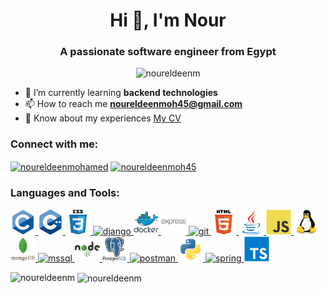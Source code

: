 <h1 align="center">Hi 👋, I'm Nour</h1>
<h3 align="center">A passionate software engineer from Egypt</h3>

<p align="center">
	<img
		src="https://komarev.com/ghpvc/?username=noureldeenm&label=Profile%20views&color=0e75b6&style=flat"
		alt="noureldeenm" />
</p>

- 🌱 I’m currently learning **backend technologies**
- 📫 How to reach me **noureldeenmoh45@gmail.com**
- 📄 Know about my experiences
[My CV]([https://drive.google.com/file/d/1d4nqQnbyjl_ytANpXgl2zC1nosRXoDA1/view?usp=sharing](https://drive.google.com/file/d/198ojiaDnax-OWiDSAgEFlThMPOqeFt5c/view?usp=drive_link))

<h3 align="left">Connect with me:</h3>
<p align="left">
	<a href="https://linkedin.com/in/noureldeenmohamed" target="blank"
		><img
			align="center"
			src="https://raw.githubusercontent.com/rahuldkjain/github-profile-readme-generator/master/src/images/icons/Social/linked-in-alt.svg"
			alt="noureldeenmohamed"
			height="30"
			width="40"
	/></a>
	<a href="https://www.hackerrank.com/noureldeenmoh45" target="blank"
		><img
			align="center"
			src="https://raw.githubusercontent.com/rahuldkjain/github-profile-readme-generator/master/src/images/icons/Social/hackerrank.svg"
			alt="noureldeenmoh45"
			height="30"
			width="40"
	/></a>
</p>

<h3 align="left">Languages and Tools:</h3>
<p align="left">
	<!-- <a href="https://aws.amazon.com" target="_blank" rel="noreferrer">
		<img
			src="https://raw.githubusercontent.com/devicons/devicon/master/icons/amazonwebservices/amazonwebservices-original-wordmark.svg"
			alt="aws"
			width="40"
			height="40" />
	</a> -->
	<!-- <a href="https://getbootstrap.com" target="_blank" rel="noreferrer">
		<img
			src="https://raw.githubusercontent.com/devicons/devicon/master/icons/bootstrap/bootstrap-plain-wordmark.svg"
			alt="bootstrap"
			width="40"
			height="40" />
	</a> -->
	<a href="https://www.cprogramming.com/" target="_blank" rel="noreferrer">
		<img
			src="https://raw.githubusercontent.com/devicons/devicon/master/icons/c/c-original.svg"
			alt="c"
			width="40"
			height="40" />
	</a>
	<a href="https://www.w3schools.com/cpp/" target="_blank" rel="noreferrer">
		<img
			src="https://raw.githubusercontent.com/devicons/devicon/master/icons/cplusplus/cplusplus-original.svg"
			alt="cplusplus"
			width="40"
			height="40" />
	</a>
	<a href="https://www.w3schools.com/css/" target="_blank" rel="noreferrer">
		<img
			src="https://raw.githubusercontent.com/devicons/devicon/master/icons/css3/css3-original-wordmark.svg"
			alt="css3"
			width="40"
			height="40" />
	</a>
	<a href="https://www.djangoproject.com/" target="_blank" rel="noreferrer">
		<img
			src="https://cdn.worldvectorlogo.com/logos/django.svg"
			alt="django"
			width="40"
			height="40" />
	</a>
	<a href="https://www.docker.com/" target="_blank" rel="noreferrer">
		<img
			src="https://raw.githubusercontent.com/devicons/devicon/master/icons/docker/docker-original-wordmark.svg"
			alt="docker"
			width="40"
			height="40" />
	</a>
	<a href="https://expressjs.com" target="_blank" rel="noreferrer">
		<img
			src="https://raw.githubusercontent.com/devicons/devicon/master/icons/express/express-original-wordmark.svg"
			alt="express"
			width="40"
			height="40" />
	</a>
	<a href="https://git-scm.com/" target="_blank" rel="noreferrer">
		<img
			src="https://www.vectorlogo.zone/logos/git-scm/git-scm-icon.svg"
			alt="git"
			width="40"
			height="40" />
	</a>
	<a href="https://www.w3.org/html/" target="_blank" rel="noreferrer">
		<img
			src="https://raw.githubusercontent.com/devicons/devicon/master/icons/html5/html5-original-wordmark.svg"
			alt="html5"
			width="40"
			height="40" />
	</a>
	<a href="https://www.java.com" target="_blank" rel="noreferrer">
		<img
			src="https://raw.githubusercontent.com/devicons/devicon/master/icons/java/java-original.svg"
			alt="java"
			width="40"
			height="40" />
	</a>
	<a
		href="https://developer.mozilla.org/en-US/docs/Web/JavaScript"
		target="_blank"
		rel="noreferrer">
		<img
			src="https://raw.githubusercontent.com/devicons/devicon/master/icons/javascript/javascript-original.svg"
			alt="javascript"
			width="40"
			height="40" />
	</a>
	<!-- <a href="https://jestjs.io" target="_blank" rel="noreferrer">
		<img
			src="https://www.vectorlogo.zone/logos/jestjsio/jestjsio-icon.svg"
			alt="jest"
			width="40"
			height="40" />
	</a> -->
	<a href="https://www.linux.org/" target="_blank" rel="noreferrer">
		<img
			src="https://raw.githubusercontent.com/devicons/devicon/master/icons/linux/linux-original.svg"
			alt="linux"
			width="40"
			height="40" />
	</a>
	<!-- <a href="https://mochajs.org" target="_blank" rel="noreferrer">
		<img
			src="https://www.vectorlogo.zone/logos/mochajs/mochajs-icon.svg"
			alt="mocha"
			width="40"
			height="40" />
	</a> -->
	<a href="https://www.mongodb.com/" target="_blank" rel="noreferrer">
		<img
			src="https://raw.githubusercontent.com/devicons/devicon/master/icons/mongodb/mongodb-original-wordmark.svg"
			alt="mongodb"
			width="40"
			height="40" />
	</a>
	<a
		href="https://www.microsoft.com/en-us/sql-server"
		target="_blank"
		rel="noreferrer">
		<img
			src="https://www.svgrepo.com/show/303229/microsoft-sql-server-logo.svg"
			alt="mssql"
			width="40"
			height="40" />
	</a>
	<a href="https://nodejs.org" target="_blank" rel="noreferrer">
		<img
			src="https://raw.githubusercontent.com/devicons/devicon/master/icons/nodejs/nodejs-original-wordmark.svg"
			alt="nodejs"
			width="40"
			height="40" />
	</a>
	<a href="https://www.postgresql.org" target="_blank" rel="noreferrer">
		<img
			src="https://raw.githubusercontent.com/devicons/devicon/master/icons/postgresql/postgresql-original-wordmark.svg"
			alt="postgresql"
			width="40"
			height="40" />
	</a>
	<a href="https://postman.com" target="_blank" rel="noreferrer">
		<img
			src="https://www.vectorlogo.zone/logos/getpostman/getpostman-icon.svg"
			alt="postman"
			width="40"
			height="40" />
	</a>
	<a href="https://www.python.org" target="_blank" rel="noreferrer">
		<img
			src="https://raw.githubusercontent.com/devicons/devicon/master/icons/python/python-original.svg"
			alt="python"
			width="40"
			height="40" />
	</a>
	<!-- <a href="https://reactjs.org/" target="_blank" rel="noreferrer">
		<img
			src="https://raw.githubusercontent.com/devicons/devicon/master/icons/react/react-original-wordmark.svg"
			alt="react"
			width="40"
			height="40" />
	</a>
	<a href="https://redux.js.org" target="_blank" rel="noreferrer">
		<img
			src="https://raw.githubusercontent.com/devicons/devicon/master/icons/redux/redux-original.svg"
			alt="redux"
			width="40"
			height="40" />
	</a> -->
	<a href="https://spring.io/" target="_blank" rel="noreferrer">
		<img
			src="https://www.vectorlogo.zone/logos/springio/springio-icon.svg"
			alt="spring"
			width="40"
			height="40" />
	</a>
	<a href="https://www.typescriptlang.org/" target="_blank" rel="noreferrer">
		<img
			src="https://raw.githubusercontent.com/devicons/devicon/master/icons/typescript/typescript-original.svg"
			alt="typescript"
			width="40"
			height="40" />
	</a>
</p>

<p>
	<img
		align="left"
		src="https://github-readme-stats.vercel.app/api/top-langs?username=noureldeenm&show_icons=true&locale=en&layout=compact"
		alt="noureldeenm" />
</p>

<p>
	&nbsp;<img
		align="center"
		src="https://github-readme-stats.vercel.app/api?username=noureldeenm&show_icons=true&locale=en"
		alt="noureldeenm" />
</p>
